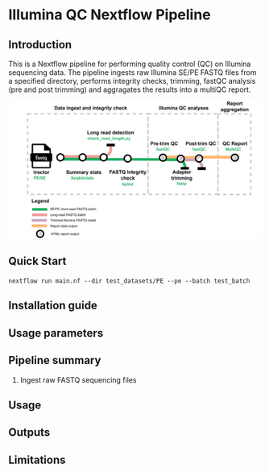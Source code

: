 # Illumina QC Nextflow Pipeline

## Introduction

This is a Nextflow pipeline for performing quality control (QC) on Illumina sequencing data. The pipeline ingests raw Illumina SE/PE FASTQ files from a specified directory, performs integrity checks, trimming, fastQC analysis (pre and post trimming) and aggragates the results into a multiQC report.

![pipeline_diagram](img/illumina_qc_workflow_diagram.drawio.svg)

## Quick Start

```nextflow run main.nf --dir test_datasets/PE --pe --batch test_batch```

## Installation guide

## Usage parameters

## Pipeline summary

1. Ingest raw FASTQ sequencing files

## Usage

## Outputs

## Limitations